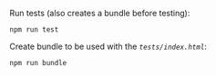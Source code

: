 Run tests (also creates a bundle before testing):

    npm run test
    
Create bundle to be used with the *`tests/index.html`*:

    npm run bundle
